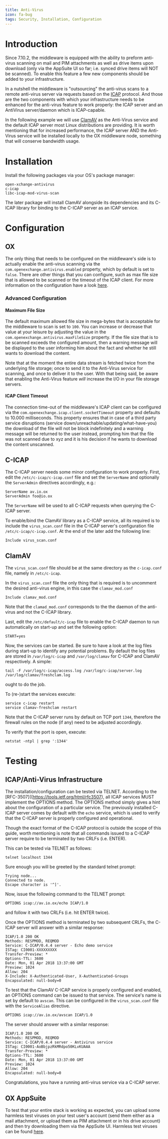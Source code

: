 ```yaml
---
title: Anti-Virus
icon: fa-bug
tags: Security, Installation, Configuration
---
```


# Introduction
Since 7.10.2, the middleware is equipped with the ability to preform anti-virus scanning on mail and PIM attachments as well as drive items upon download (only via the AppSuite UI so far; i.e. synced drive items will NOT be scanned). To enable this feature a few new components should be added to your infrastructure.

In a nutshell the middleware is "outsourcing" the anti-virus scans to a remote anti-virus server via  requests based on the [ICAP](https://tools.ietf.org/html/rfc3507) protocol. And those are the two components with which your infrastructure needs to be enhanced for the anti-virus feature to work properly: the ICAP server and an AntiVirus server/daemon which is ICAP-capable.

In the following example we will use [ClamAV](https://www.clamav.net/) as the Anti-Virus service and the default ICAP server most Linux distributions are providing. It is worth mentioning that for increased performance, the ICAP server AND the Anti-Virus service will be installed locally to the OX middleware node, something that will conserve bandwidth usage.

# Installation
Install the following packages via your OS's package manager:

```
open-xchange-antivirus
c-icap
libc-icap-mod-virus-scan
```

The later package will install ClamAV alongside its dependencies and its C-ICAP library for binding to the C-ICAP server as an ICAP service.

# Configuration

## OX
The only thing that needs to be configured on the middleware's side is to actually enable the anti-virus scanning via the `com.openexchange.antivirus.enabled` property, which by default is set to `false`. There are other things that you can configure, such as max file size that is allowed to be scanned or the timeout of the ICAP client. For more information on the configuration have a look [here](https://documentation.open-xchange.com/components/middleware/config{{site.baseurl}}/#mode=tags&tag=anti-virus).

### Advanced Configuration

#### Maximum File Size
The default maximum allowed file size in mega-bytes that is acceptable for the middleware to scan is set to `100`. You can increase or decrease that value at your leisure by adjusting the value in the `com.openexchange.antivirus.maxFileSize` property. If the file size that is to be scanned exceeds the configured amount, then a warning message will be displayed to the user informing him about the fact and whether he still wants to download the content.

Note that at the moment the entire data stream is fetched twice from the underlying file storage; once to send it to the Anti-Virus service for scanning, and once to deliver it to the user. With that being said, be aware that enabling the Anti-Virus feature _will_ increase the I/O in your file storage servers.

#### ICAP Client Timeout
The connection time-out of the middleware's ICAP client can be configured via the `com.openexchange.icap.client.socketTimeout` property and defaults to 10.000 milliseconds. This property ensures that in case of a third party service disruptions (service down/unreachable/updating/what-have-you) the download of the file will not be block indefinitely and a warning message will be returned to the user instead, prompting him that the file was not scanned due to xyz and it is his decision if he wants to download the content unscanned.

## C-ICAP
The C-ICAP server needs some minor configuration to work properly. First, edit the `/etc/c-icap/c-icap.conf` file and set the `ServerName` and optionally the `ServerAdmin` directives accordingly, e.g.:

```
ServerName av.io.ox
ServerAdmin foo@io.ox
```
The `ServerName` will be used to all C-ICAP requests when querying the C-ICAP server.

To enable/bind the ClamAV library as a C-ICAP service, all its required is to include the `virus_scan.conf` file in the C-ICAP server's configuration file `/etc/c-icap/c-icap.conf`. At the end of the later add the following line:

```
Include virus_scan.conf
```

## ClamAV
The `virus_scan.conf` file should be at the same directory as the `c-icap.conf` file, namely in `/etc/c-icap`.

In the `virus_scan.conf` file the only thing that is required is to uncomment the desired anti-virus engine, in this case the `clamav_mod.conf`

```
Include clamav_mod.conf
```

Note that the `clamad_mod.conf` corresponds to the the daemon of the anti-virus and not the C-ICAP library.

Last, edit the `/etc/default/c-icap` file to enable the C-ICAP daemon to run automatically on start-up and set the following option:

```
START=yes
```

Now, the services can be started. Be sure to have a look at the log files during start-up to identify any potential problems. By default the log files are stored in `/var/log/c-icap` and `/var/log/clamav` for C-ICAP and ClamAV respectively. A simple:

```
tail -F /var/log/c-icap/access.log /var/log/c-icap/server.log /var/log/clamav/freshclam.log
```

ought to do the job.

To (re-)start the services execute:

```
service c-icap restart
service clamav-freshclam restart
```

Note that the C-ICAP server runs by default on TCP port  ```1344```, therefore the firewall rules on the node (if any) need to be adjusted accordingly.

To verify that the port is open, execute:

```
netstat -ntpl | grep ':1344'
```

# Testing

## ICAP/Anti-Virus Infrastructure

The installation/configuration can be tested via TELNET. According to the [RFC-3507]((https://tools.ietf.org/html/rfc3507), all ICAP services MUST implement the OPTIONS method. The OPTIONS method simply gives a hint about the configuration of a particular service. The previously installed C-ICAP server comes by default with the ```echo``` service, which is used to verify that the C-ICAP server is properly configured and operational. 

Though the exact format of the C-ICAP protocol is outside the scope of this guide, worth mentioning is note that all commands issued to a C-ICAP server require to be terminated by two CRLFs (i.e. ENTER).

This can be tested via TELNET as follows:

```
telnet localhost 1344
```

Sure enough you will be greeted by the standard telnet prompt:

```
Trying node...
Connected to node.
Escape character is '^]'.

```

Now, issue the following command to the TELNET prompt:

```
OPTIONS icap://av.io.ox/echo ICAP/1.0
```

and follow it with two CRLFs (i.e. hit ENTER twice).

Once the OPTIONS method is terminated by two subsequent CRLFs, the C-ICAP server will answer with a similar response:

```
ICAP/1.0 200 OK
Methods: RESPMOD, REQMOD
Service: C-ICAP/0.4.4 server - Echo demo service
ISTag: CI0001-XXXXXXXXX
Transfer-Preview: *
Options-TTL: 3600
Date: Mon, 01 Apr 2018 13:37:00 GMT
Preview: 1024
Allow: 204
X-Include: X-Authenticated-User, X-Authenticated-Groups
Encapsulated: null-body=0
```

To test that the ClamAV C-ICAP service is properly configured and enabled, an OPTIONS command can be issued to that service. The service's name is set by default to `avscan`. This can be configured in the `virus_scan.conf` file with the `ServiceAlias` directive.

```
OPTIONS icap://av.io.ox/avscan ICAP/1.0
```

The server should answer with a similar response:

```
ICAP/1.0 200 OK
Methods: RESPMOD, REQMOD
Service: C-ICAP/0.4.4 server - Antivirus service
ISTag: CI0001-AoBbjpzRkMRdpo50KLvKUAAA
Transfer-Preview: *
Options-TTL: 3600
Date: Mon, 01 Apr 2018 13:37:00 GMT
Preview: 1024
Allow: 204
Encapsulated: null-body=0
```

Congratulations, you have a running anti-virus service via a C-ICAP server.

## OX AppSuite
To test that your entire stack is working as expected, you can upload some harmless test viruses on your test user's account (send them either as a mail attachment, or upload them as PIM attachment or in his drive account) and then try downloading them via the AppSuite UI. Harmless test viruses can be found [here](https://www.ikarussecurity.com/support/virus-info/test-viruses/).